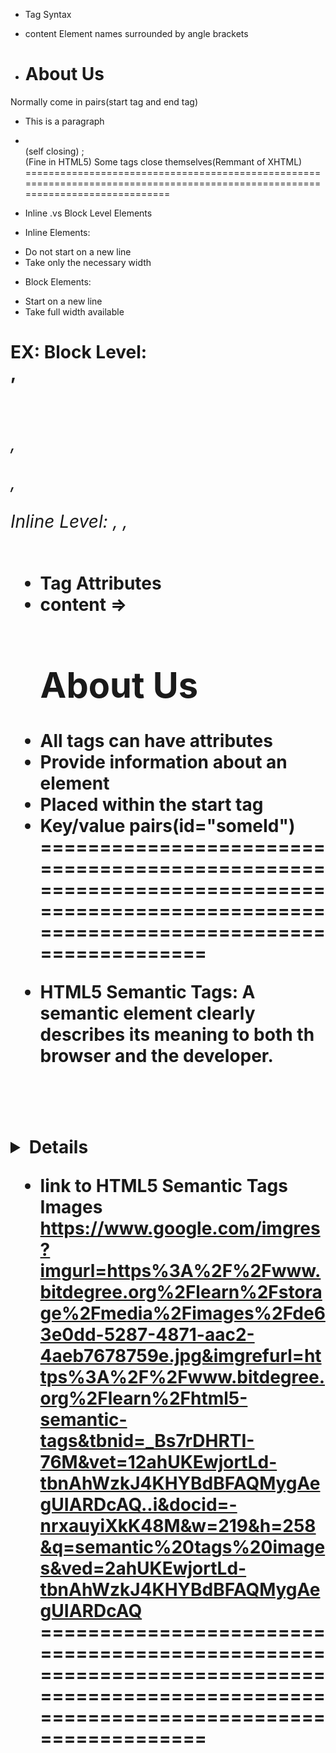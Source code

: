 * Tag Syntax
* <tagname>content</tagname>
Element names surrounded by angle brackets

* <h1>About Us</h1>
Normally come in pairs(start tag and end tag)

* <p>This is a paragraph</p>

* <br /> (self closing) ; <br> (Fine in HTML5)
Some tags close themselves(Remmant of XHTML)
===============================================================================================================================
* Inline .vs Block Level Elements
* Inline Elements:
- Do not start on a new line
- Take only the necessary width

* Block Elements:
- Start on a new line
- Take full width available

EX: Block Level: <div>, <h1><h6>,<p>,<form>
    Inline Level: <span>, <img>,<a>
======================================================================================================================================
* Tag Attributes
* <tagname attributeName="attributeValue">content</tagname> => <h1 title="My Company">About Us</h1>
- All tags can have attributes
- Provide information about an element
- Placed within the start tag
- Key/value pairs(id="someId")
======================================================================================================================================
* HTML5 Semantic Tags: A semantic element clearly describes its meaning to both th browser and the developer.
<header></header>
<footer></footer>
<aside></aside>
<main></main>
<article></article>
<nav></nav>
<section></section>
<details></details>

* link to HTML5 Semantic Tags Images
https://www.google.com/imgres?imgurl=https%3A%2F%2Fwww.bitdegree.org%2Flearn%2Fstorage%2Fmedia%2Fimages%2Fde63e0dd-5287-4871-aac2-4aeb7678759e.jpg&imgrefurl=https%3A%2F%2Fwww.bitdegree.org%2Flearn%2Fhtml5-semantic-tags&tbnid=_Bs7rDHRTI-76M&vet=12ahUKEwjortLd-tbnAhWzkJ4KHYBdBFAQMygAegUIARDcAQ..i&docid=-nrxauyiXkK48M&w=219&h=258&q=semantic%20tags%20images&ved=2ahUKEwjortLd-tbnAhWzkJ4KHYBdBFAQMygAegUIARDcAQ
======================================================================================================================================

